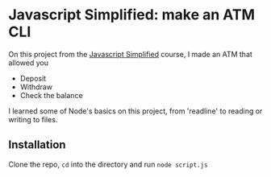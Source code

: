 
# Javascript Simplified: make an ATM CLI

On this project from the [Javascript Simplified](https://javascriptsimplified.com) course, I made an ATM that allowed you
* Deposit
* Withdraw
* Check the balance

I learned some of Node's basics on this project, from 'readline' to reading or writing to files.


## Installation


Clone the repo, `cd` into the directory and run `node script.js`
